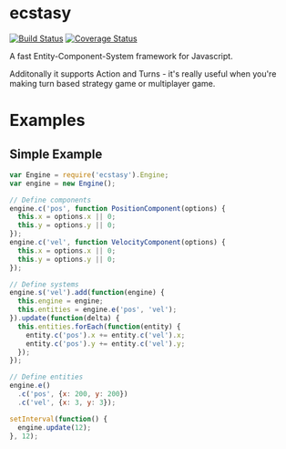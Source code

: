 ecstasy
=======

[![Build Status](https://travis-ci.org/yoo2001818/ecstasy.svg?branch=master)](https://travis-ci.org/yoo2001818/ecstasy)
[![Coverage Status](https://coveralls.io/repos/yoo2001818/ecstasy/badge.svg?branch=master)](https://coveralls.io/r/yoo2001818/ecstasy)

A fast Entity-Component-System framework for Javascript.

Additonally it supports Action and Turns - it's really useful when you're making
turn based strategy game or multiplayer game.

Examples
========

Simple Example
--------------
```javascript
var Engine = require('ecstasy').Engine;
var engine = new Engine();

// Define components
engine.c('pos', function PositionComponent(options) {
  this.x = options.x || 0;
  this.y = options.y || 0;
});
engine.c('vel', function VelocityComponent(options) {
  this.x = options.x || 0;
  this.y = options.y || 0;
});

// Define systems
engine.s('vel').add(function(engine) {
  this.engine = engine;
  this.entities = engine.e('pos', 'vel');
}).update(function(delta) {
  this.entities.forEach(function(entity) {
    entity.c('pos').x += entity.c('vel').x;
    entity.c('pos').y += entity.c('vel').y;
  });
});

// Define entities
engine.e()
  .c('pos', {x: 200, y: 200})
  .c('vel', {x: 3, y: 3});

setInterval(function() {
  engine.update(12);
}, 12);
```
